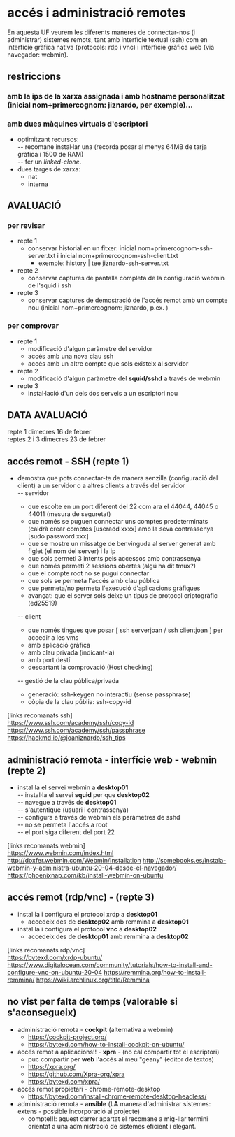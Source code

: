 # accés i administració remotes  

En aquesta UF veurem les diferents maneres de connectar-nos (i administrar) sistemes remots, tant amb interfície textual (ssh) com en interfície gràfica nativa (protocols: rdp i vnc) i interfície gràfica web (via navegador: webmin).   

## restriccions  
### amb la **ips** de la xarxa assignada i amb **hostname** personalitzat (inicial nom+primercognom: jiznardo, per exemple)...     
### amb dues màquines virtuals d'escriptori 
- optimitzant recursos:  
  -- recomane instal·lar una (recorda posar al menys 64MB de tarja gràfica i 1500 de RAM)   
  -- fer un *linked-clone*.   
- dues targes de xarxa:  
  - nat
  - interna

## AVALUACIÓ  
### per revisar   
- repte 1  
  - conservar historial en un fitxer: inicial nom+primercognom-ssh-server.txt i inicial nom+primercognom-ssh-client.txt   
    - exemple: history | tee jiznardo-ssh-server.txt
- repte 2  
  - conservar captures de pantalla completa de la configuració webmin de l'squid i ssh 
- repte 3 
  - conservar captures de demostració de l'accés remot amb un compte nou (inicial nom+primercognom: jiznardo, p.ex. )  
### per comprovar
- repte 1  
  - modificació d'algun paràmetre del servidor
  - accés amb una nova clau ssh
  - accés amb un altre compte que sols existeix al servidor
- repte 2  
  - modificació d'algun paràmetre del **squid/sshd** a través de webmin
- repte 3 
  - instal·lació d'un dels dos serveis a un escriptori nou


## DATA AVALUACIÓ
repte 1 dimecres 16 de febrer  
reptes 2 i 3 dimecres 23 de febrer  

## accés remot - SSH  (repte 1)  
- demostra que pots connectar-te de manera senzilla (configuració del client) a un servidor o a altres clients a través del servidor  
  -- servidor  
    - que escolte en un port diferent del 22 com ara el 44044, 44045 o 44011 (mesura de seguretat)   
    - que només se puguen connectar uns comptes predeterminats (caldrà crear comptes [useradd xxxx] amb la seva contrassenya [sudo password xxx]  
    - que se mostre un missatge de benvinguda al server generat amb figlet (el nom del server) i la ip  
    - que sols permeti 3 intents pels accessos amb contrassenya  
    - que només permeti 2 sessions obertes (algú ha dit tmux?)  
    - que el compte root no se pugui connectar  
    - que sols se permeta l'accés amb clau pública  
    - que permeta/no permeta l'execució d'aplicacions gràfiques  
    - avançat: que el server sols deixe un tipus de protocol criptogràfic (ed25519)  

  -- client  
    - que només tingues que posar [ ssh serverjoan / ssh clientjoan ] per accedir a les vms  
    - amb aplicació gràfica  
    - amb clau privada (indicant-la)  
    - amb port destí  
    - descartant la comprovació (Host checking)  
     
  -- gestió de la clau pública/privada  
    - generació: ssh-keygen no interactiu (sense passphrase)  
    - còpia de la clau públia: ssh-copy-id  

[links recomanats ssh]    
https://www.ssh.com/academy/ssh/copy-id  
https://www.ssh.com/academy/ssh/passphrase  
https://hackmd.io/@joaniznardo/ssh_tips  


## administració remota - interfície web - webmin  (repte 2)  
- instal·la el servei webmin a **desktop01**  
  -- instal·la el servei **squid** per que **desktop02**  
     -- navegue a través de **desktop01**  
     -- s'autentique (usuari i contrassenya)  
  -- configura a través de webmin els paràmetres de sshd  
    -- no se permeta l'accés a root  
    -- el port siga diferent del port 22  

[links recomanats webmin]  
https://www.webmin.com/index.html
http://doxfer.webmin.com/Webmin/Installation
http://somebooks.es/instala-webmin-y-administra-ubuntu-20-04-desde-el-navegador/
https://phoenixnap.com/kb/install-webmin-on-ubuntu

## accés remot (rdp/vnc)  - (repte 3)
- instal·la i configura el protocol xrdp a **desktop01** 
  - accedeix des de **desktop02** amb remmina a **desktop01**  
- instal·la i configura el protocol **vnc** a **desktop02**     
  - accedeix des de **desktop01** amb remmina a **desktop02**  

[links recomanats rdp/vnc]  
https://bytexd.com/xrdp-ubuntu/
https://www.digitalocean.com/community/tutorials/how-to-install-and-configure-vnc-on-ubuntu-20-04
https://remmina.org/how-to-install-remmina/
https://wiki.archlinux.org/title/Remmina


## no vist per falta de temps (valorable si s'aconsegueix)  
- administració remota - **cockpit** (alternativa a webmin)  
  - https://cockpit-project.org/  
  - https://bytexd.com/how-to-install-cockpit-on-ubuntu/  
- accés remot a aplicacions!! - **xpra** - (no cal compartir tot el escriptori)  
  - puc compartir per **web** l'accés al meu "geany" (editor de textos)  
  - https://xpra.org/
  - https://github.com/Xpra-org/xpra
  - https://bytexd.com/xpra/
- accés remot propietari - chrome-remote-desktop  
  - https://bytexd.com/install-chrome-remote-desktop-headless/  
- administració remota - **ansible** (**LA** manera d'administrar sistemes: extens - possible incorporació al projecte)  
  - compte!!!: aquest darrer apartat el recomane a mig-llar termini orientat a una administració de sistemes eficient i elegant.  

